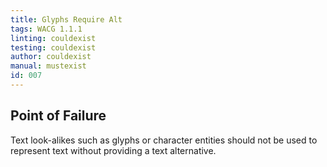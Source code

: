 ```yaml
---
title: Glyphs Require Alt
tags: WACG 1.1.1
linting: couldexist
testing: couldexist
author: couldexist
manual: mustexist
id: 007
---
```


## Point of Failure
Text look-alikes such as glyphs or character entities should not be used to represent text without providing a text alternative.